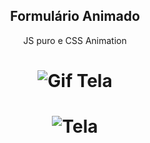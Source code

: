 <h2 align="center">
  Formulário Animado
</h3>
<p align="center">
  JS puro e CSS Animation
</p>


<h1 align="center">
    <img alt="Gif Tela" src="https://user-images.githubusercontent.com/57417305/79584270-8efa9480-80a4-11ea-80fe-5300959b39c4.gif" />
</h1>

<h1 align="center">
    <img alt="Tela" src="https://user-images.githubusercontent.com/57417305/79584345-a5085500-80a4-11ea-9b9c-c16df42ad738.png" />
</h1>

